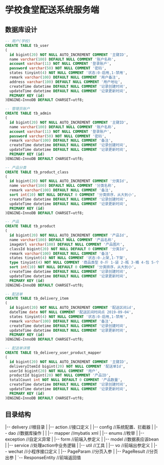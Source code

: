 # 学校食堂配送系统服务端

## 数据库设计
```sql
-- 用户(学校)
CREATE TABLE tb_user
(
  id bigint(20) NOT NULL AUTO_INCREMENT COMMENT '主键ID',
  name varchar(100) DEFAULT NULL COMMENT '账户名称',
  account varchar(11) NOT NULL COMMENT '登录账户',
  password varchar(50) NOT NULL COMMENT '密码',
  states tinyint(4) NOT NULL COMMENT '状态:0-启用,1-禁用',
  remark varchar(100) DEFAULT NULL COMMENT '用户备注',
  address varchar(100) DEFAULT NULL COMMENT '用户地址',
  createTime datetime DEFAULT NULL COMMENT '记录创建时间',
  updateTime datetime DEFAULT NULL COMMENT '记录更新时间',
  PRIMARY KEY (id)
)ENGINE=InnoDB DEFAULT CHARSET=utf8;

-- 管理员账户
CREATE TABLE tb_admin
(
  id bigint(20) NOT NULL AUTO_INCREMENT COMMENT '主键ID',
  name varchar(100) DEFAULT NULL COMMENT '账户名称',
  account varchar(11) NOT NULL COMMENT '登录账户',
  password varchar(50) NOT NULL COMMENT '密码',
  remark varchar(100) DEFAULT NULL COMMENT '备注',
  createTime datetime DEFAULT NULL COMMENT '记录创建时间',
  updateTime datetime DEFAULT NULL COMMENT '记录更新时间',
  PRIMARY KEY (id)
)ENGINE=InnoDB DEFAULT CHARSET=utf8;

-- 产品分类
CREATE TABLE tb_product_class
(
  id bigint(20) NOT NULL AUTO_INCREMENT COMMENT '分类Id',
  name varchar(100) DEFAULT NULL COMMENT '分类名称',
  remark varchar(100) DEFAULT NULL COMMENT '备注',
  sort int(10) NOT NULL DEFAULT 0 COMMENT '分类排序，从大到小',
  createTime datetime DEFAULT NULL COMMENT '记录创建时间',
  updateTime datetime DEFAULT NULL COMMENT '记录更新时间',
  PRIMARY KEY (id)
)ENGINE=InnoDB DEFAULT CHARSET=utf8;

-- 产品
CREATE TABLE tb_product
(
  id bigint(20) NOT NULL AUTO_INCREMENT COMMENT '产品Id',
  name varchar(100) DEFAULT NULL COMMENT '产品名称',
  imageUrl varchar(100) DEFAULT NULL COMMENT '产品图片',
  classId bigint(20) NOT NULL DEFAULT 0 COMMENT '分类Id',
  remark varchar(100) DEFAULT NULL COMMENT '备注',
  states tinyint(4) NOT NULL COMMENT '状态:0-上架,1-下架',
  type tinyint(4) NOT NULL COMMENT '商品类型 0-斤 1-袋 2-瓶 3-桶 4-包 5-个 6-件',
  sort int(10) NOT NULL DEFAULT 0 COMMENT '分类排序，从大到小',
  createTime datetime DEFAULT NULL COMMENT '记录创建时间',
  updateTime datetime DEFAULT NULL COMMENT '记录更新时间',
  PRIMARY KEY (id)
)ENGINE=InnoDB DEFAULT CHARSET=utf8;

-- 配送单
CREATE TABLE tb_delivery_item
(
  id bigint(20) NOT NULL AUTO_INCREMENT COMMENT '配送区间id',
  dateTime date NOT NULL COMMENT '配送区间时间点 2019-09-04',
  states tinyint(4) NOT NULL COMMENT '状态:0-启用,1-禁用',
  remark varchar(100) DEFAULT NULL COMMENT '备注',
  createTime datetime DEFAULT NULL COMMENT '记录创建时间',
  updateTime datetime DEFAULT NULL COMMENT '记录更新时间',
  PRIMARY KEY (id)
)ENGINE=InnoDB DEFAULT CHARSET=utf8;

-- 配送单详情
CREATE TABLE tb_delivery_user_product_mapper
(
  id bigint(20) NOT NULL AUTO_INCREMENT COMMENT '主键ID',
  deliveryItemId bigint(20) NOT NULL COMMENT '配送单Id',
  userId bigint(20) NOT NULL COMMENT '用户',
  productId bigint(20) NOT NULL COMMENT '产品ID',
  totalCount int NOT NULL DEFAULT 0 COMMENT '产品数量',
  createTime datetime DEFAULT NULL COMMENT '记录创建时间',
  updateTime datetime DEFAULT NULL COMMENT '记录更新时间',
  PRIMARY KEY (id)
)ENGINE=InnoDB DEFAULT CHARSET=utf8;

```

## 目录结构

|-- delivery                //根目录
|   |-- action              //接口定义
|   |-- config              //系统配置、拦截器
|   |-- dao                 //数据库操作
|   |   |-- mapper          //mybatis xml
|   |-- enums               //枚举
|   |-- exception           //自定义异常
|   |-- form                //前端入参定义
|   |-- model               //数据表应该bean
|   |-- service             //处理action中业务逻辑
|   |-- util                //工具
|   |-- vo                  //前端出参定义
|   |-- wechat              //小程序接口定义
|   |-- PageParam           //分页入参
|   |-- PageResult          //分页出参
|   `-- ResponseEntity      //前端返回值
